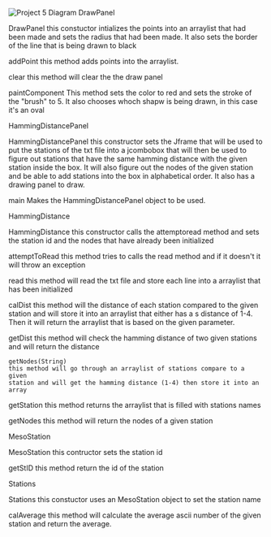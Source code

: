 ![Project 5 Diagram](https://user-images.githubusercontent.com/47227934/57044591-aa208a00-6c30-11e9-8c77-a7b94bb51e3a.png)
DrawPanel
  
  DrawPanel
    this constuctor intializes the points into an arraylist that had been made     and sets the radius that had been made. It also sets the border of the line     that is being drawn to black
    
  addPoint
    this method adds points into the arraylist.
    
  clear
    this method will clear the the draw panel
    
  paintComponent
    This method sets the color to red and sets the stroke of the "brush" to 5.
    It also chooses whoch shapw is being drawn, in this case it's an oval
    
HammingDistancePanel
  
  HammingDistancePanel
    this constructor sets the Jframe that will be used to put the stations of
    the txt file into a jcombobox that will then be used to figure out stations
    that have the same hamming distance with the given station inside the box.
    It will also figure out the nodes of the given station and be able to add
    stations into the box in alphabetical order. It also has a drawing panel to
    draw.
    
  main
    Makes the HammingDistancePanel object to be used.
    
HammingDistance
   
   HammingDistance
    this constructor calls the attemptoread method and sets the station id and
    the nodes that have already been initialized
    
   attemptToRead
    this method tries to calls the read method and if it doesn't it will throw
    an exception
    
   read
    this method will read the txt file and store each line into a arraylist
    that has been initialized
    
   calDist
    this method will the distance of each station compared to the given station
    and will store it into an arraylist that either has a s distance of 1-4.
    Then it will return the arraylist that is based on the given parameter.
    
   getDist
    this method will check the hamming distance of two given stations and will
    return the distance
    
    getNodes(String)
    this method will go through an arraylist of stations compare to a given
    station and will get the hamming distance (1-4) then store it into an
    array
    
   getStation
    this method returns the arraylist that is filled with stations names
    
   getNodes
    this method will return the nodes of a given station
   
MesoStation
  
  MesoStation
    this contructor sets the station id
    
  getStID
    this method return the id of the station
    
Stations
  
  Stations
    this constuctor uses an MesoStation object to set the station name 
    
  calAverage
    this method will calculate the average ascii number of the given station
    and return the average.
  
